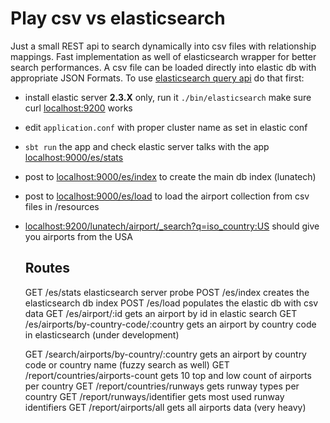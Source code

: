 # Play csv vs elasticsearch
Just a small REST api to search dynamically into csv files with relationship
mappings.
Fast implementation as well of elasticsearch wrapper for better search
performances. A csv file can be loaded directly into elastic db with appropriate 
JSON Formats.
To use [elasticsearch query api](https://www.elastic.co/guide/en/elasticsearch/reference/2.3/search.html) do that first:
- install elastic server **2.3.X** only, run it `./bin/elasticsearch` make sure curl [localhost:9200](http://localhost:9200) works
- edit `application.conf` with proper cluster name as set in elastic conf
- `sbt run` the app and check elastic server talks with the app [localhost:9000/es/stats](http://localhost:9000/es/stats)
- post to [localhost:9000/es/index](http://localhost:9000/es/index) to create the main db index (lunatech)
- post to [localhost:9000/es/load](http://localhost:9000/es/load) to load the airport collection from csv files in /resources
- [localhost:9200/lunatech/airport/_search?q=iso_country:US](http://localhost:9200/lunatech/airport/_search?q=iso_country:US) should 
give you airports from the USA

    ## Routes
    
    GET     /es/stats        elasticsearch server probe
    POST    /es/index        creates the elasticsearch db index
    POST    /es/load         populates the elastic db with csv data
    GET     /es/airport/:id  gets an airport by id in elastic search
    GET     /es/airports/by-country-code/:country      gets an airport by country code in elasticsearch (under development)
    
    GET     /search/airports/by-country/:country    gets an airport by country code or country name (fuzzy search as well)
    GET     /report/countries/airports-count        gets 10 top and low count of airports per country
    GET     /report/countries/runways               gets runway types per country
    GET     /report/runways/identifier              gets most used runway identifiers
    GET     /report/airports/all                    gets all airports data (very heavy)
